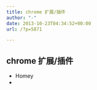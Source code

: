 ```yaml
---
title: chrome 扩展/插件
author: "-"
date: 2013-10-23T04:34:52+00:00
url: /?p=5871

---
```

## chrome 扩展/插件

- Homey
- 
